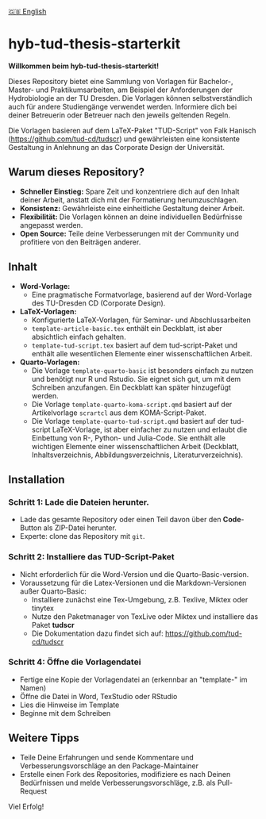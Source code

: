 [ 🇬🇧 English](/README-en.md)

# hyb-tud-thesis-starterkit

**Willkommen beim hyb-tud-thesis-starterkit!**

Dieses Repository bietet eine Sammlung von Vorlagen für Bachelor-, Master- und Praktikumsarbeiten, am Beispiel der Anforderungen der Hydrobiologie an der TU Dresden. Die Vorlagen können selbstverständlich auch für andere Studiengänge verwendet werden. Informiere dich bei deiner Betreuerin oder Betreuer nach den jeweils geltenden Regeln.

Die Vorlagen basieren auf dem LaTeX-Paket "TUD-Script" von Falk Hanisch (https://github.com/tud-cd/tudscr) und gewährleisten eine konsistente Gestaltung in Anlehnung an das Corporate Design der Universität.


## Warum dieses Repository?

* **Schneller Einstieg:** Spare Zeit und konzentriere dich auf den Inhalt deiner Arbeit, anstatt dich mit der Formatierung herumzuschlagen.
* **Konsistenz:** Gewährleiste eine einheitliche Gestaltung deiner Arbeit.
* **Flexibilität:** Die Vorlagen können an deine individuellen Bedürfnisse angepasst werden.
* **Open Source:** Teile deine Verbesserungen mit der Community und profitiere von den Beiträgen anderer.

## Inhalt

* **Word-Vorlage:** 
    * Eine pragmatische Formatvorlage, basierend auf der Word-Vorlage des TU-Dresden CD (Corporate Design).
* **LaTeX-Vorlagen:** 
    * Konfigurierte LaTeX-Vorlagen, für Seminar- und Abschlussarbeiten 
    * `template-article-basic.tex` enthält ein Deckblatt, ist aber absichtlich einfach gehalten.
    * `template-tud-script.tex` basiert auf dem tud-script-Paket und enthält alle wesentlichen Elemente einer wissenschaftlichen Arbeit.
* **Quarto-Vorlagen:** 
    * Die Vorlage `template-quarto-basic` ist besonders einfach zu nutzen und benötigt nur R und Rstudio. Sie eignet sich gut, um mit dem Schreiben anzufangen. Ein Deckblatt kan später hinzugefügt werden.
    * Die Vorlage `template-quarto-koma-script.qmd` basiert auf der Artikelvorlage `scrartcl` aus dem KOMA-Script-Paket.
    * Die Vorlage `template-quarto-tud-script.qmd` basiert auf der tud-script LaTeX-Vorlage, ist aber einfacher zu nutzen und erlaubt die Einbettung von R-, Python- und Julia-Code. Sie enthält alle wichtigen Elemente einer wissenschaftlichen Arbeit (Deckblatt, Inhaltsverzeichnis, Abbildungsverzeichnis, Literaturverzeichnis).

## Installation

### Schritt 1: Lade die Dateien herunter.

* Lade das gesamte Repository oder einen Teil davon über den **Code**-Button als ZIP-Datei herunter.
* Experte: clone das Repository mit `git`.

### Schritt 2: Installiere das TUD-Script-Paket

* Nicht erforderlich für die Word-Version und die Quarto-Basic-version.
* Voraussetzung für die Latex-Versionen und die Markdown-Versionen außer Quarto-Basic:
    * Installiere zunächst eine Tex-Umgebung, z.B. Texlive, Miktex oder tinytex
    * Nutze den Paketmanager von TexLive oder Miktex und installiere das Paket **tudscr**
    * Die Dokumentation dazu findet sich auf: https://github.com/tud-cd/tudscr
    
### Schritt 4: Öffne die Vorlagendatei

* Fertige eine Kopie der Vorlagendatei an (erkennbar an "template-" im Namen)
* Öffne die Datei in Word, TexStudio oder RStudio
* Lies die Hinweise im Template
* Beginne mit dem Schreiben

## Weitere Tipps

* Teile Deine Erfahrungen und sende Kommentare und Verbesserungsvorschläge an den Package-Maintainer
* Erstelle einen Fork des Repositories, modifiziere es nach Deinen Bedürfnissen und melde Verbesserungsvorschläge, z.B. als Pull-Request



Viel Erfolg!


